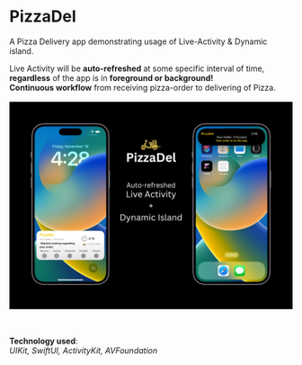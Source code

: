 # PizzaDel
A Pizza Delivery app demonstrating usage of Live-Activity &amp; Dynamic island.

Live Activity will be **auto-refreshed** at some specific interval of time, **regardless** of the app is in **foreground or background!**
<br>
**Continuous workflow** from receiving pizza-order to delivering of Pizza.
<br>
<br>
<img src="img/PizzaDel.png"/>

<br>

**Technology used**:<br>
*UIKit, SwiftUI, ActivityKit, AVFoundation*

